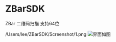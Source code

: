 # ZBarSDK
ZBar  二维码扫描  支持64位

/Users/lee/ZBarSDK/Screenshot/1.png
![界面如图](https://github.com/allencelee/ZBarSDK/Screenshot/1.png)
